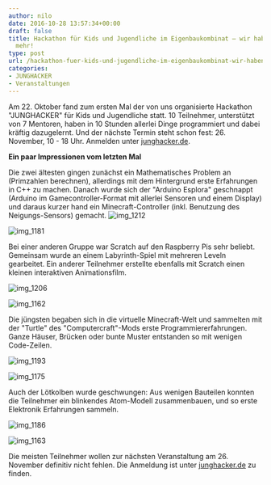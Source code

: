 ```yaml
---
author: nilo
date: 2016-10-28 13:57:34+00:00
draft: false
title: Hackathon für Kids und Jugendliche im Eigenbaukombinat – wir haben Lust auf
  mehr!
type: post
url: /hackathon-fuer-kids-und-jugendliche-im-eigenbaukombinat-wir-haben-lust-auf-mehr/
categories:
- JUNGHACKER
- Veranstaltungen
---
```


Am 22. Oktober fand zum ersten Mal der von uns organisierte Hackathon "JUNGHACKER" für Kids und Jugendliche statt. 10 Teilnehmer, unterstützt von 7 Mentoren, haben in 10 Stunden allerlei Dinge programmiert und dabei kräftig dazugelernt. Und der nächste Termin steht schon fest: 26. November, 10 - 18 Uhr. Anmelden unter [junghacker.de](/junghacker.de).

<!-- more -->

**Ein paar Impressionen vom letzten Mal**

Die zwei ältesten gingen zunächst ein Mathematisches Problem an (Primzahlen berechnen), allerdings mit dem Hintergrund erste Erfahrungen in C++ zu machen. Danach wurde sich der "Arduino Esplora" geschnappt (Arduino im Gamecontroller-Format mit allerlei Sensoren und einem Display) und daraus kurzer hand ein Minecraft-Controller (inkl. Benutzung des Neigungs-Sensors) gemacht.
![img_1212](/wp-content/uploads/2016/10/IMG_1212-300x200.jpg)


![img_1181](/wp-content/uploads/2016/10/IMG_1181-300x200.jpg)


Bei einer anderen Gruppe war Scratch auf den Raspberry Pis sehr beliebt. Gemeinsam wurde an einem Labyrinth-Spiel mit mehreren Leveln gearbeitet. Ein anderer Teilnehmer erstellte ebenfalls mit Scratch einen kleinen interaktiven Animationsfilm.

![img_1206](/wp-content/uploads/2016/10/IMG_1206-300x225.jpg)


![img_1162](/wp-content/uploads/2016/10/IMG_1162-300x225.jpg)


Die jüngsten begaben sich in die virtuelle Minecraft-Welt und sammelten mit der "Turtle" des "Computercraft"-Mods erste Programmiererfahrungen. Ganze Häuser, Brücken oder bunte Muster entstanden so mit wenigen Code-Zeilen.

![img_1193](/wp-content/uploads/2016/10/IMG_1193-300x225.jpg)


![img_1175](/wp-content/uploads/2016/10/IMG_1175-300x225.jpg)


Auch der Lötkolben wurde geschwungen: Aus wenigen Bauteilen konnten die Teilnehmer ein blinkendes Atom-Modell zusammenbauen, und so erste Elektronik Erfahrungen sammeln.

![img_1186](/wp-content/uploads/2016/10/IMG_1186-300x200.jpg)


![img_1163](/wp-content/uploads/2016/10/IMG_1163-300x225.jpg)



Die meisten Teilnehmer wollen zur nächsten Veranstaltung am 26. November definitiv nicht fehlen. Die Anmeldung ist unter [junghacker.de](/junghacker.de) zu finden.

